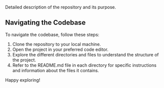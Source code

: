 Detailed description of the repository and its purpose.

## Navigating the Codebase

To navigate the codebase, follow these steps:

1. Clone the repository to your local machine.
2. Open the project in your preferred code editor.
3. Explore the different directories and files to understand the structure of the project.
4. Refer to the README.md file in each directory for specific instructions and information about the files it contains.

Happy exploring!
